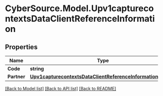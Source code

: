 # CyberSource.Model.Upv1capturecontextsDataClientReferenceInformation
## Properties

Name | Type | Description | Notes
------------ | ------------- | ------------- | -------------
**Code** | **string** |  | [optional] 
**Partner** | [**Upv1capturecontextsDataClientReferenceInformationPartner**](Upv1capturecontextsDataClientReferenceInformationPartner.md) |  | [optional] 

[[Back to Model list]](../README.md#documentation-for-models) [[Back to API list]](../README.md#documentation-for-api-endpoints) [[Back to README]](../README.md)

